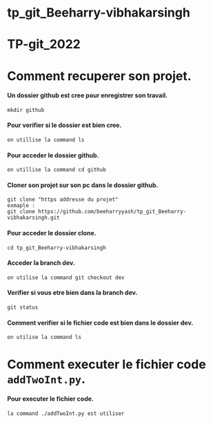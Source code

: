 # tp_git_Beeharry-vibhakarsingh
# TP-git_2022
# Comment recuperer son projet.
#### Un dossier github est cree pour enregistrer son travail.
```
mkdir github
```

#### Pour verifier si le dossier est bien cree.
```
on utillise la command ls 
```

#### Pour acceder le dossier github.
```
on utillise la command cd github
```

#### Cloner son projet sur son pc dans le dossier github.
```
git clone "https addresse du projet"
exmaple : 
git clone https://github.com/beeharryyash/tp_git_Beeharry-vibhakarsingh.git
```

#### Pour acceder le dossier clone.
```
cd tp_git_Beeharry-vibhakarsingh
```

#### Acceder la branch dev.
```
on utilise la command git checkout dev
```

#### Verifier si vous etre bien dans la branch dev.
```
git status
```

#### Comment verifier si le fichier code est bien dans le dossier dev.
```
on utilise la command ls
```

# Comment executer le fichier code `addTwoInt.py`.
#### Pour executer le fichier code.
```
la command ./addTwoInt.py est utiliser
```


















